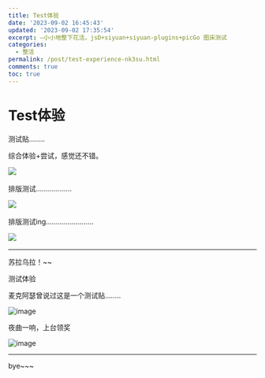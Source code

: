 ```yaml
---
title: Test体验
date: '2023-09-02 16:45:43'
updated: '2023-09-02 17:35:54'
excerpt: —小小地整下花活，jsD+siyuan+siyuan-plugins+picGo 图床测试
categories:
  - 整活
permalink: /post/test-experience-nk3su.html
comments: true
toc: true
---
```

# Test体验

测试贴........

综合体验+尝试，感觉还不错。

​![](https://cdn.jsdelivr.net/gh/luommy/myblogimg@img/myblog/202309021539396.png)​

排版测试………………

​![](https://cdn.jsdelivr.net/gh/luommy/myblogimg@img/myblog/202309021539203.png)​

排版测试ing……………………

​![](https://cdn.jsdelivr.net/gh/luommy/myblogimg@img/myblog/202309021539152.jpg)​

---

苏拉乌拉！~~

测试体验

麦克阿瑟曾说过这是一个测试贴........

​![image](https://cdn.jsdelivr.net/gh/luommy/myblogimg@img/myblog/202309021656442.png)​

夜曲一响，上台领奖

​![image](https://cdn.jsdelivr.net/gh/luommy/myblogimg@img/myblog/202309021743166.png)​

---

bye~~~

‍
